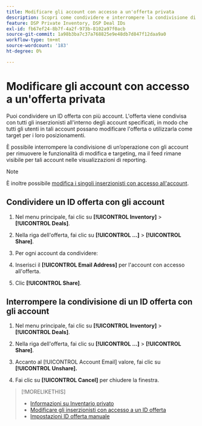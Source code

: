 ```yaml
---
title: Modificare gli account con accesso a un'offerta privata
description: Scopri come condividere e interrompere la condivisione di un accordo privato con account diversi.
feature: DSP Private Inventory, DSP Deal IDs
exl-id: fb67ef24-8b7f-4a2f-973b-8102a97f0acb
source-git-commit: 1a98b3ba7c37a768825e9e48db7d847f12daa9a0
workflow-type: tm+mt
source-wordcount: '183'
ht-degree: 0%

---
```


# Modificare gli account con accesso a un&#39;offerta privata

Puoi condividere un ID offerta con più account. L&#39;offerta viene condivisa con tutti gli inserzionisti all&#39;interno degli account specificati, in modo che tutti gli utenti in tali account possano modificare l&#39;offerta o utilizzarla come target per i loro posizionamenti.

È possibile interrompere la condivisione di un’operazione con gli account per rimuovere le funzionalità di modifica e targeting, ma il feed rimane visibile per tali account nelle visualizzazioni di reporting.

>[!NOTE]
>
> È inoltre possibile [modifica i singoli inserzionisti con accesso all&#39;account](deal-id-edit-advertisers.md).

## Condividere un ID offerta con gli account

1. Nel menu principale, fai clic su **[!UICONTROL Inventory]** > **[!UICONTROL Deals]**.

1. Nella riga dell&#39;offerta, fai clic su **[!UICONTROL ...]** > **[!UICONTROL Share]**.

1. Per ogni account da condividere:

1. Inserisci il **[!UICONTROL Email Address]** per l&#39;account con accesso all&#39;offerta.

1. Clic **[!UICONTROL Share]**.

## Interrompere la condivisione di un ID offerta con gli account

1. Nel menu principale, fai clic su **[!UICONTROL Inventory]** > **[!UICONTROL Deals]**.

1. Nella riga dell&#39;offerta, fai clic su **[!UICONTROL ...]** > **[!UICONTROL Share]**.

1. Accanto al [!UICONTROL Account Email] valore, fai clic su **[!UICONTROL Unshare].**

1. Fai clic su **[!UICONTROL Cancel]** per chiudere la finestra.

>[!MORELIKETHIS]
>
>* [Informazioni su Inventario privato](private-inventory-about.md)
>* [Modificare gli inserzionisti con accesso a un ID offerta](/help/dsp/inventory/deal-id-edit-advertisers.md)
>* [Impostazioni ID offerta manuale](deal-id-settings.md)

